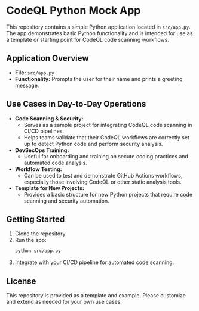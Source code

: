 # CodeQL Python Mock App

This repository contains a simple Python application located in `src/app.py`. The app demonstrates basic Python functionality and is intended for use as a template or starting point for CodeQL code scanning workflows.

## Application Overview
- **File:** `src/app.py`
- **Functionality:** Prompts the user for their name and prints a greeting message.

## Use Cases in Day-to-Day Operations
- **Code Scanning & Security:**
  - Serves as a sample project for integrating CodeQL code scanning in CI/CD pipelines.
  - Helps teams validate that their CodeQL workflows are correctly set up to detect Python code and perform security analysis.
- **DevSecOps Training:**
  - Useful for onboarding and training on secure coding practices and automated code analysis.
- **Workflow Testing:**
  - Can be used to test and demonstrate GitHub Actions workflows, especially those involving CodeQL or other static analysis tools.
- **Template for New Projects:**
  - Provides a basic structure for new Python projects that require code scanning and security automation.

## Getting Started
1. Clone the repository.
2. Run the app:
   ```bash
   python src/app.py
   ```
3. Integrate with your CI/CD pipeline for automated code scanning.

## License
This repository is provided as a template and example. Please customize and extend as needed for your own use cases.
